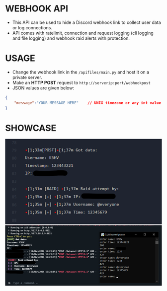 # WEBHOOK API
- This API can be used to hide a Discord webhook link to collect user data or log connections.
- API comes with ratelimit, connection and request logging (cli logging and file logging) and webhook raid alerts with protection.

# USAGE
- Change the webhook link in the `/apifiles/main.py` and host it on a private server.
- Make an **HTTP POST** request to `http://serverip:port/webhookpost`
- JSON values are given below:

```json
{
    "message":"YOUR MESSAGE HERE"    // UNIX timezone or any int value
}
```

# SHOWCASE
![image](img/Screenshot%202024-03-12%20215625.png)
![image](img/Screenshot%202024-03-12%20215542.png)